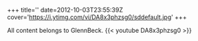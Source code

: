 +++
title=''
date=2012-10-03T23:55:39Z
cover='https://i.ytimg.com/vi/DA8x3phzsg0/sddefault.jpg'
+++

All content belongs to GlennBeck.
{{< youtube DA8x3phzsg0 >}}
